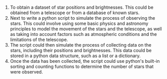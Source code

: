 1. To obtain a dataset of star positions and brightnesses. This could be obtained from a telescope or from a database of known stars.
2. Next to write a python script to simulate the process of observing the stars. This could involve using some basic physics and astronomy principles to model the movement of the stars and the telescope, as well as taking into account factors such as atmospheric conditions and the limitations of the telescope.
3. The script could then simulate the process of collecting data on the stars, including their positions and brightnesses. This data could be stored in a python data structure, such as a list or a dictionary.
4. Once the data has been collected, the script could use python's built-in sorting and counting functions to determine the number of stars that were observed.
